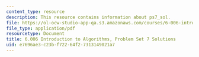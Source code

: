 ```yaml
---
content_type: resource
description: This resource contains information about ps7_sol.
file: https://ol-ocw-studio-app-qa.s3.amazonaws.com/courses/6-006-introduction-to-algorithms-fall-2011/e7696ae3c23bf72264f27313149021a7_MIT6_006F11_ps7_sol.pdf
file_type: application/pdf
resourcetype: Document
title: 6.006 Introduction to Algorithms, Problem Set 7 Solutions
uid: e7696ae3-c23b-f722-64f2-7313149021a7
---
```

